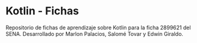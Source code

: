 # Kotlin - Fichas
Repositorio de fichas de aprendizaje sobre Kotlin para la ficha 2899621 del SENA. Desarrollado por Marlon Palacios, Salomé Tovar y Edwin Giraldo.
